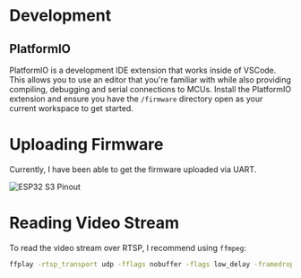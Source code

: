 # Development
## PlatformIO
PlatformIO is a development IDE extension that works inside of VSCode.  This allows you to use an editor that you're familiar with while also providing compiling, debugging and serial connections to MCUs.  Install the PlatformIO extension and ensure you have the `/firmware` directory open as your current workspace to get started.

# Uploading Firmware
Currently, I have been able to get the firmware uploaded via UART.

![ESP32 S3 Pinout](https://lonelybinary.com/cdn/shop/files/esp32-s3-camera.jpg?v=1744020115)

# Reading Video Stream
To read the video stream over RTSP, I recommend using `ffmpeg`:

```bash
ffplay -rtsp_transport udp -fflags nobuffer -flags low_delay -framedrop -fflags +discardcorrupt -probesize 32 -analyzeduration 0 -use_wallclock_as_timestamps 1 rtsp://192.168.4.1:554/
```
